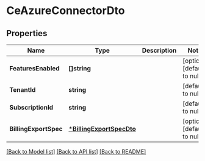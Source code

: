 # CeAzureConnectorDto

## Properties
Name | Type | Description | Notes
------------ | ------------- | ------------- | -------------
**FeaturesEnabled** | **[]string** |  | [optional] [default to null]
**TenantId** | **string** |  | [default to null]
**SubscriptionId** | **string** |  | [default to null]
**BillingExportSpec** | [***BillingExportSpecDto**](BillingExportSpecDTO.md) |  | [optional] [default to null]

[[Back to Model list]](../README.md#documentation-for-models) [[Back to API list]](../README.md#documentation-for-api-endpoints) [[Back to README]](../README.md)

